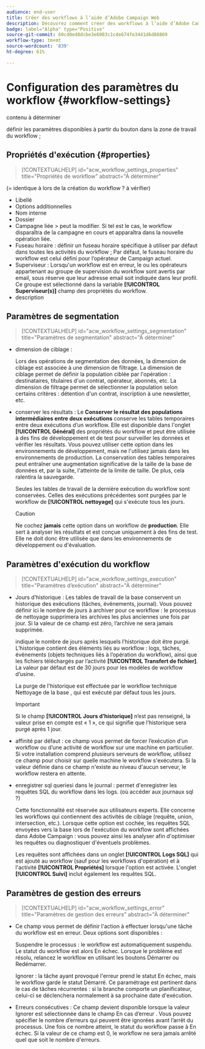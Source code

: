 ```yaml
---
audience: end-user
title: Créer des workflows à l’aide d’Adobe Campaign Web
description: Découvrez comment créer des workflows à l’aide d’Adobe Campaign Web.
badge: label="Alpha" type="Positive"
source-git-commit: 60cd0ed8dcbe3e6003c1cde674fe3441d6d88869
workflow-type: tm+mt
source-wordcount: '839'
ht-degree: 61%

---
```


# Configuration des paramètres du workflow {#workflow-settings}

contenu à déterminer

définir les paramètres disponibles à partir du bouton dans la zone de travail du workflow ;
<!--à reformuler-->

## Propriétés d&#39;exécution  {#properties}

>[!CONTEXTUALHELP]
>id="acw_workflow_settings_properties"
>title="Propriétés de workflow"
>abstract="À déterminer"

(= identique à lors de la création du workflow ? à vérifier)

* Libellé
* Options additionnelles
* Nom interne
* Dossier
* Campagne liée > peut la modifier. Si tel est le cas, le workflow disparaîtra de la campagne en cours et apparaîtra dans la nouvelle opération liée.
* Fuseau horaire : définir un fuseau horaire spécifique à utiliser par défaut dans toutes les activités du workflow ; Par défaut, le fuseau horaire du workflow est celui défini pour l’opérateur de Campaign actuel.
* Superviseur : Lorsqu&#39;un workflow est en erreur, le ou les opérateurs appartenant au groupe de supervision du workflow sont avertis par email, sous réserve que leur adresse email soit indiquée dans leur profil. Ce groupe est sélectionné dans la variable **[!UICONTROL Superviseur(s)]** champ des propriétés du workflow.
* description

## Paramètres de segmentation

>[!CONTEXTUALHELP]
>id="acw_workflow_settings_segmentation"
>title="Paramètres de segmentation"
>abstract="À déterminer"

* dimension de ciblage :

   Lors des opérations de segmentation des données, la dimension de ciblage est associée à une dimension de filtrage. La dimension de ciblage permet de définir la population ciblée par l&#39;opération : destinataires, titulaires d&#39;un contrat, opérateur, abonnés, etc. La dimension de filtrage permet de sélectionner la population selon certains critères : détention d&#39;un contrat, inscription à une newsletter, etc.

* conserver les résultats : Le **Conserver le résultat des populations intermédiaires entre deux exécutions** conserve les tables temporaires entre deux exécutions d’un workflow.  Elle est disponible dans l&#39;onglet **[!UICONTROL Général]** des propriétés du workflow et peut être utilisée à des fins de développement et de test pour surveiller les données et vérifier les résultats. Vous pouvez utiliser cette option dans les environnements de développement, mais ne l&#39;utilisez jamais dans les environnements de production. La conservation des tables temporaires peut entraîner une augmentation significative de la taille de la base de données et, par la suite, l&#39;atteinte de la limite de taille. De plus, cela ralentira la sauvegarde.

   Seules les tables de travail de la dernière exécution du workflow sont conservées. Celles des exécutions précédentes sont purgées par le workflow de **[!UICONTROL nettoyage]** qui s&#39;exécute tous les jours.

   >[!CAUTION]
   >
   >Ne cochez **jamais** cette option dans un workflow de **production**. Elle sert à analyser les résultats et est conçue uniquement à des fins de test. Elle ne doit donc être utilisée que dans les environnements de développement ou d&#39;évaluation.

## Paramètres d&#39;exécution du workflow

>[!CONTEXTUALHELP]
>id="acw_workflow_settings_execution"
>title="Paramètres d’exécution"
>abstract="À déterminer"

* Jours d’historique : Les tables de travail de la base conservent un historique des exécutions (tâches, événements, journal). Vous pouvez définir ici le nombre de jours à archiver pour ce workflow : le processus de nettoyage supprimera les archives les plus anciennes une fois par jour. Si la valeur de ce champ est zéro, l’archive ne sera jamais supprimée.

   indique le nombre de jours après lesquels l’historique doit être purgé. L’historique contient des éléments liés au workflow : logs, tâches, événements (objets techniques liés à l’opération du workflow), ainsi que les fichiers téléchargés par l’activité **[!UICONTROL Transfert de fichier]**. La valeur par défaut est de 30 jours pour les modèles de workflow d’usine.

   La purge de l&#39;historique est effectuée par le workflow technique Nettoyage de la base , qui est exécuté par défaut tous les jours.

   >[!IMPORTANT]
   >
   >Si le champ **[!UICONTROL Jours d’historique]** n’est pas renseigné, la valeur prise en compte est « 1 », ce qui signifie que l’historique sera purgé après 1 jour.

* affinité par défaut : ce champ vous permet de forcer l’exécution d’un workflow ou d’une activité de workflow sur une machine en particulier.   Si votre installation comprend plusieurs serveurs de workflow, utilisez ce champ pour choisir sur quelle machine le workflow s&#39;exécutera. Si la valeur définie dans ce champ n&#39;existe au niveau d&#39;aucun serveur, le workflow restera en attente.

* enregistrer sql queriesi dans le journal : permet d&#39;enregistrer les requêtes SQL du workflow dans les logs. (où accéder aux journaux sql ?)

   Cette fonctionnalité est réservée aux utilisateurs experts. Elle concerne les workflows qui contiennent des activités de ciblage (requête, union, intersection, etc.). Lorsque cette option est cochée, les requêtes SQL envoyées vers la base lors de l&#39;exécution du workflow sont affichées dans Adobe Campaign : vous pouvez ainsi les analyser afin d&#39;optimiser les requêtes ou diagnostiquer d&#39;éventuels problèmes.

   Les requêtes sont affichées dans un onglet **[!UICONTROL Logs SQL]** qui est ajouté au workflow (sauf pour les workflows d&#39;opération) et à l&#39;activité **[!UICONTROL Propriétés]** lorsque l&#39;option est activée. L&#39;onglet **[!UICONTROL Suivi]** inclut également les requêtes SQL.

## Paramètres de gestion des erreurs

>[!CONTEXTUALHELP]
>id="acw_workflow_settings_error"
>title="Paramètres de gestion des erreurs"
>abstract="À déterminer"

* Ce champ vous permet de définir l&#39;action à effectuer lorsqu&#39;une tâche du workflow est en erreur. Deux options sont disponibles :

   Suspendre le processus : le workflow est automatiquement suspendu. Le statut du workflow est alors En échec. Lorsque le problème est résolu, relancez le workflow en utilisant les boutons Démarrer ou Redémarrer.

   Ignorer : la tâche ayant provoqué l&#39;erreur prend le statut En échec, mais le workflow garde le statut Démarré. Ce paramétrage est pertinent dans le cas de tâches récurrentes : si la branche comporte un planificateur, celui-ci se déclenchera normalement à sa prochaine date d&#39;exécution.

* Erreurs consécutives : Ce champ devient disponible lorsque la valeur Ignorer est sélectionnée dans le champ En cas d’erreur . Vous pouvez spécifier le nombre d’erreurs qui peuvent être ignorées avant l’arrêt du processus. Une fois ce nombre atteint, le statut du workflow passe à En échec. Si la valeur de ce champ est 0, le workflow ne sera jamais arrêté quel que soit le nombre d&#39;erreurs.
